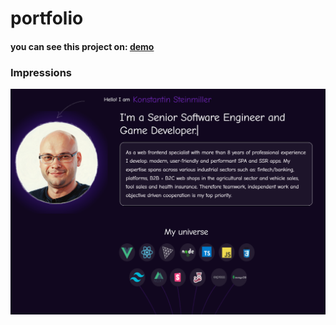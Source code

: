 # portfolio

#### you can see this project on: [demo](https://konstantinsteinmiller.github.io)

### Impressions
![portfolio](https://github.com/konstantinsteinmiller/konstantinsteinmiller.github.io/blob/master/src/assets/documentation/portfolio.png)